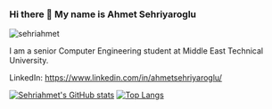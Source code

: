 ### Hi there 👋 My name is Ahmet Sehriyaroglu
<p align="left"> <img src="https://komarev.com/ghpvc/?username=sehriahmet&label=Profile%20views&color=0e75b6&style=flat" alt="sehriahmet" /> </p>

I am a senior Computer Engineering student at Middle East Technical University.

LinkedIn: https://www.linkedin.com/in/ahmetsehriyaroglu/

[![Sehriahmet's GitHub stats](https://github-readme-603.vercel.app/api?username=sehriahmet&show_icons=true&count_private=true&border_radius=12)](https://github.com/sehriahmet)
[![Top Langs](https://github-readme-603.vercel.app/api/top-langs/?username=sehriahmet&layout=compact&langs_count=8&border_radius=10)](https://github.com/sehriahmet)
